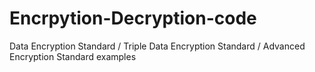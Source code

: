 # Encrpytion-Decryption-code
Data Encryption Standard / Triple Data Encryption Standard / Advanced Encryption Standard examples
